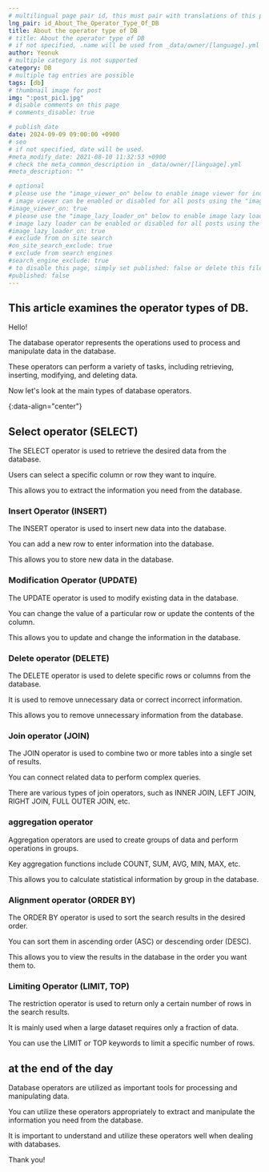 ```yaml
---
# multilingual page pair id, this must pair with translations of this page. (This name must be unique)
lng_pair: id_About_The_Operator_Type_Of_DB
title: About the operator type of DB
# title: About the operator type of DB
# if not specified, .name will be used from _data/owner/[language].yml
author: Yeonuk
# multiple category is not supported
category: DB
# multiple tag entries are possible
tags: [db]
# thumbnail image for post
img: ":post_pic1.jpg"
# disable comments on this page
# comments_disable: true

# publish date
date: 2024-09-09 09:00:00 +0900
# seo
# if not specified, date will be used.
#meta_modify_date: 2021-08-10 11:32:53 +0900
# check the meta_common_description in _data/owner/[language].yml
#meta_description: ""

# optional
# please use the "image_viewer_on" below to enable image viewer for individual pages or posts (_posts/ or [language]/_posts folders).
# image viewer can be enabled or disabled for all posts using the "image_viewer_posts: true" setting in _data/conf/main.yml.
#image_viewer_on: true
# please use the "image_lazy_loader_on" below to enable image lazy loader for individual pages or posts (_posts/ or [language]/_posts folders).
# image lazy loader can be enabled or disabled for all posts using the "image_lazy_loader_posts: true" setting in _data/conf/main.yml.
#image_lazy_loader_on: true
# exclude from on site search
#on_site_search_exclude: true
# exclude from search engines
#search_engine_exclude: true
# to disable this page, simply set published: false or delete this file
#published: false
---
```


<!-- outline-start -->

## This article examines the operator types of DB.

Hello!

The database operator represents the operations used to process and manipulate data in the database.

These operators can perform a variety of tasks, including retrieving, inserting, modifying, and deleting data.

Now let's look at the main types of database operators.

{:data-align="center"}

<!-- outline-end -->

## Select operator (SELECT)

The SELECT operator is used to retrieve the desired data from the database.

Users can select a specific column or row they want to inquire.

This allows you to extract the information you need from the database.

### Insert Operator (INSERT)

The INSERT operator is used to insert new data into the database.

You can add a new row to enter information into the database.

This allows you to store new data in the database.

### Modification Operator (UPDATE)

The UPDATE operator is used to modify existing data in the database.

You can change the value of a particular row or update the contents of the column.

This allows you to update and change the information in the database.

### Delete operator (DELETE)

The DELETE operator is used to delete specific rows or columns from the database.

It is used to remove unnecessary data or correct incorrect information.

This allows you to remove unnecessary information from the database.

### Join operator (JOIN)

The JOIN operator is used to combine two or more tables into a single set of results.

You can connect related data to perform complex queries.

There are various types of join operators, such as INNER JOIN, LEFT JOIN, RIGHT JOIN, FULL OUTER JOIN, etc.

### aggregation operator

Aggregation operators are used to create groups of data and perform operations in groups.

Key aggregation functions include COUNT, SUM, AVG, MIN, MAX, etc.

This allows you to calculate statistical information by group in the database.

### Alignment operator (ORDER BY)

The ORDER BY operator is used to sort the search results in the desired order.

You can sort them in ascending order (ASC) or descending order (DESC).

This allows you to view the results in the database in the order you want them to.

### Limiting Operator (LIMIT, TOP)

The restriction operator is used to return only a certain number of rows in the search results.

It is mainly used when a large dataset requires only a fraction of data.

You can use the LIMIT or TOP keywords to limit a specific number of rows.

## at the end of the day

Database operators are utilized as important tools for processing and manipulating data.

You can utilize these operators appropriately to extract and manipulate the information you need from the database.

It is important to understand and utilize these operators well when dealing with databases.

Thank you!

